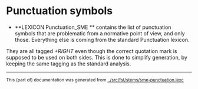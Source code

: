 
# Punctuation symbols

* **LEXICON Punctuation_SME   ** contains the list
of punctuation symbols that are problematic from a normative
point of view, and only those. Everything else is coming from
the standard Punctuation lexicon.

They are all tagged *+RIGHT* even though the correct quotation
mark is supposed to be used on both sides. This is done to simplify
generation, by keeping the same tagging as the standard analysis.

* * *
<small>This (part of) documentation was generated from [../src/fst/stems/sme-punctuation.lexc](http://github.com/giellalt/lang-sme/blob/main/../src/fst/stems/sme-punctuation.lexc)</small>